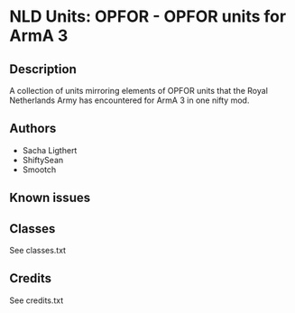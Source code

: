 # NLD Units: OPFOR - OPFOR units for ArmA 3

## Description
A collection of units mirroring elements of OPFOR units that the Royal Netherlands Army has encountered for ArmA 3 in one nifty mod.

## Authors
* Sacha Ligthert
* ShiftySean
* Smootch

## Known issues

## Classes
See classes.txt

## Credits
See credits.txt
